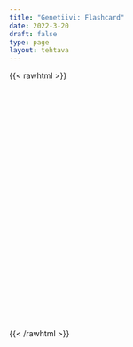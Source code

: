 ```yaml
---
title: "Genetiivi: Flashcard"
date: 2022-3-20
draft: false
type: page
layout: tehtava
---
```


{{< rawhtml >}}
<div id="tehtava">
 <ul id="terms">
 </ul>
 <ul id="defs">
 </ul>
</div>

<script>
    //Execute a JavaScript immediately after a page has been loaded
window.onload = function() {

  //Data for terms and definitions. This can be stored in a separate .js file, in a JSON file or here in the main file
  var data = {
    terms: [{
        index: 0,
        text: "SalesWay"
      }, {
        index: 1,
        text: "Red Flags"
      }, {
        index: 2,
        text: "Coach"
      }, {
        index: 3,
        text: "Single Sales Objective"
      }, {
        index: 4,
        text: "Opportunity Plan"
      }, {
        index: 5,
        text: "Minimum Acceptable Action"
      },

    ],
    definitions: [{
        index: 0,
        text: "SalesWay MSI Go-to-Customer Methodology"
      }, {
        index: 1,
        text: "Indicate unknowns or uncertainties"
      }, {
        index: 2,
        text: "Acts as a guide"
      }, {
        index: 3,
        text: "Objective aligned to an opportunity"
      }, {
        index: 4,
        text: "Strategic in nature"
      }, {
        index: 5,
        text: "Your walk away point"
      },

    ],
    //this creates matches for indexes. This is a sort of an Answer Sheet
    pairs: {
      0: 0,
      1: 1,
      2: 2,
      3: 3,
      4: 4,
      5: 5,
    }
  };

  var selectedTerm = null, //to make sure none is selected onload
    selectedDef = null,
    termsContainer = document.querySelector("#terms"), //list of terms
    defsContainer = document.querySelector("#defs"); //list of definitions

  //This function takes two arguments, that is one term and one def to compare if they match. It returns True or False after compairing values of the "pairs" object property.     
  function isMatch(termIndex, defIndex) {
    return data.pairs[termIndex] === defIndex;
  }

  //This function adds HTML elements and content to the specified container (UL).
  function createListHTML(list, container) {
    container.innerHTML = ""; //first, clean up any existing LI elements
    for (var i = 0; i < 6; i++) {
      container.innerHTML = container.innerHTML + "<li data-index='" + list[i]["index"] + "'>" + "<span>" + list[i]["text"] + "</span>" + "</li>";
      //OR shorter version: container.innerHTML += "<li data-index='" + list[i]["index"] + "'>" + list[i]["text"] + "</li>";
    }
  }

  createListHTML(data.terms, termsContainer);
  createListHTML(data.definitions, defsContainer);

  //listen for a "click" event on a list of Terms and store the clicked object in the target object
  termsContainer.addEventListener("click", function(e) {
    var target = e.target.parentNode;
    if (target.className === "score")
      return;
    var termIndex = Number(target.getAttribute("data-index"));
    //warunek na to, że tylko jedno LI może być zaznaczone  
    if (selectedTerm !== null && selectedTerm !== termIndex) {
      termsContainer.querySelector("li[data-index='" + selectedTerm + "']").removeAttribute("data-selected");
    }

    //kasowanie odznaczenia  
    if (target.hasAttribute("data-selected")) {
      target.removeAttribute("data-selected");
      selectedTerm = null;
    }
    //zaznaczanie na klikniecie    	
    else {
      target.setAttribute("data-selected", true);
      selectedTerm = termIndex;
    }

    if (selectedTerm !== null && selectedDef !== null) {
      var term = document.querySelector("#terms [data-index='" + selectedTerm + "']");
      var def = document.querySelector("#defs [data-index='" + selectedDef + "']");
      if (isMatch(selectedTerm, selectedDef)) {
        term.className = "score";
        def.className = "score";
      }

      selectedTerm = null;
      selectedDef = null;
      term.removeAttribute("data-selected");
      def.removeAttribute("data-selected");

    }
  })

  defsContainer.addEventListener("click", function(e) {
    var target = e.target.parentNode;
    if (target.className === "score")
      return;
    var defIndex = Number(target.getAttribute("data-index"));

    if (selectedDef !== null && selectedDef !== defIndex) {
      defsContainer.querySelector("li[data-index='" + selectedDef + "']").removeAttribute("data-selected");
    }

    if (target.hasAttribute("data-selected"))
      target.removeAttribute("data-selected");
    else
      target.setAttribute("data-selected", true);
    selectedDef = Number(target.getAttribute("data-index"));
    if (selectedTerm !== null && selectedDef !== null) {
      //var term = document.querySelector("#terms [data-index='"+selectedTerm+"']");
      var term = termsContainer.querySelector("[data-index='" + selectedTerm + "']");
      //var def = document.querySelector("#defs [data-index='"+selectedDef+"']");
      var def = defsContainer.querySelector("[data-index='" + selectedDef + "']");
      if (isMatch(selectedTerm, selectedDef)) {

        term.className = "score";
        def.className = "score";
      }
      selectedTerm = null; //odznacz kliknięcie
      selectedDef = null; //odznacz kliknięcie  
      term.removeAttribute("data-selected");
      def.removeAttribute("data-selected");
    }
  })

  function reset() {
    var resetTerms = termsContainer.querySelectorAll("li");
    var resetDefs = defsContainer.querySelectorAll("li");
    for (var i = 0; i < resetTerms.length; i++) {
      resetTerms[i].removeAttribute("class", "score");
      resetTerms[i].removeAttribute("data-selected");
    }
    for (i = 0; i < resetDefs.length; i++) {
      resetDefs[i].removeAttribute("class", "score");
      resetDefs[i].removeAttribute("data-selected");
    }

    selectedTerm = null;
    selectedDef = null;
  }

  function shuffle() {
    randomSort(data.terms)
    randomSort(data.definitions)
    createListHTML(data.terms, termsContainer)
    createListHTML(data.definitions, defsContainer)
  }

  function randomSort(array) {
    var currentIndex = array.length,
      temporaryValue, randomIndex;

    // While there remain elements to shuffle...
    while (currentIndex !== 0) {

      // Pick a remaining element...
      randomIndex = Math.floor(Math.random() * currentIndex);
      currentIndex -= 1;

      // And swap it with the current element. SWAP
      temporaryValue = array[currentIndex];
      array[currentIndex] = array[randomIndex];
      array[randomIndex] = temporaryValue;
    }

    return array;
  }

  shuffle();
  document.querySelector("button").addEventListener("click", function() {
    reset();
    termsContainer.setAttribute("class", "fadeOut");
    defsContainer.setAttribute("class", "fadeOut");
    setTimeout(function() {
        shuffle();
        termsContainer.removeAttribute("class", "fadeOut");
        defsContainer.removeAttribute("class", "fadeOut");
      }, 450)
      //shuffle();

  });

}
</script>

<style>
div#tehtava {
  position: relative;
  top: 100px;
  margin: 0 auto;
  width: 960px;
  height: 420px;
}

div#tehtava .ul {
  list-style: none;
  width: 240px;
  font-size: 0.75em;
  position: absolute;
  padding: 10px;
}

ul#terms {
  left: 200px;
  display: flex;
  flex-direction: column;
}

ul#defs {
  left: 500px;
  display: flex;
  flex-direction: column;
}

ul#terms li {
  background: #808080;
  color: #ffffff;
}

ul#defs li {
  color: #808080
}

div#tehtava .li {
  float: left;
  height: 65px;
  width: 220px;
  margin: 10px;
  background: white;
  text-align: center;
  cursor: pointer;
  transition: all .2s ease-out;
  border-radius: 0;
  -webkit-box-shadow: 0 5px 10px 2px rgba(0, 0, 0, 1);
  box-shadow: 0 5px 10px 2px rgba(0, 0, 0, 1);
}

li:hover {
  transform: scale(1.05, 1.05);
  -webkit-box-shadow: 0 2px 10px 0 rgba(0, 0, 0, 1);
  box-shadow: 0 2px 10px 0 rgba(0, 0, 0, 1);
}

li[data-selected] {
  transform: scale(1.05, 1.05);
  box-shadow: 0 1px 3px 0px rgba(0, 0, 0, 0.75);
  outline: 4px solid #00A0DF;
}

div#counter {
  position: absolute;
  left: 100px;
  margin: 1rem;
  font-size: 3em;
  display: none;
}

ul li span {
  width: 100px;
  height: 100px;
  display: table-cell;
  vertical-align: middle;
  text-align: center;
  padding: 10px;
  padding-top: 0;
  transform: none;
  transition: opacity 0.2s ease-out;
}

span:hover {
  transform: none;
}

div#tehtava .button {
  position: absolute;
  padding: 0;
  margin: 0;
  width: 100px;
  height: 30px;
  left: 640px;
  bottom: 0px;
  font-weight: bold;
  transition: background-color 0.3s ease-out;
  background-color: #00A0DF;
  border-radius: 3px;
  border: none;
  color: #fff;
  -webkit-box-shadow: 0 5px 5px 0 rgba(0, 0, 0, 1);
  box-shadow: 0 5px 5px 0 rgba(0, 0, 0, 1);
}

button:hover {
  background-color: #30BCF3;
  cursor: pointer;
}

button:active {
  box-shadow: none;
  outline: none;
  transform: scale(0.95, 0.95);
}

button:focus {
  outline: none;
}

.score {
  background: none!important;
  box-shadow: none;
  color: #fff!important;
  background: #00A0DF!important;
  border-radius: 15px;
  order: 1;
}

.score:hover {
  cursor: default;
  transform: none;
  box-shadow: none;
}

.fadeOut li span {
  transition: opacity 0.25s ease-out;
  opacity: 0;
}

.fadeOut li {
  transition: transform .5s ease-out;
  transform: rotateX(360deg);
}
</style>

{{< /rawhtml >}}